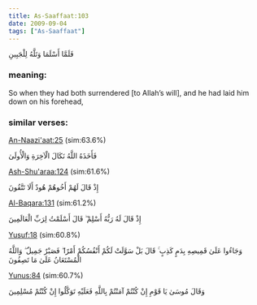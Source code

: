 ```yaml
---
title: As-Saaffaat:103
date: 2009-09-04
tags: ["As-Saaffaat"]
---
```

فَلَمَّا أَسْلَمَا وَتَلَّهُ لِلْجَبِينِ
### meaning: 
So when they had both surrendered [to Allah’s will], and he had laid him down on his forehead,
### similar verses: 

[An-Naazi'aat:25](/79/25) (sim:63.6%)

فَأَخَذَهُ اللَّهُ نَكَالَ الْآخِرَةِ وَالْأُولَىٰ

[Ash-Shu'araa:124](/26/124) (sim:61.6%)

إِذْ قَالَ لَهُمْ أَخُوهُمْ هُودٌ أَلَا تَتَّقُونَ

[Al-Baqara:131](/2/131) (sim:61.2%)

إِذْ قَالَ لَهُ رَبُّهُ أَسْلِمْ ۖ قَالَ أَسْلَمْتُ لِرَبِّ الْعَالَمِينَ

[Yusuf:18](/12/18) (sim:60.8%)

وَجَاءُوا عَلَىٰ قَمِيصِهِ بِدَمٍ كَذِبٍ ۚ قَالَ بَلْ سَوَّلَتْ لَكُمْ أَنْفُسُكُمْ أَمْرًا ۖ فَصَبْرٌ جَمِيلٌ ۖ وَاللَّهُ الْمُسْتَعَانُ عَلَىٰ مَا تَصِفُونَ

[Yunus:84](/10/84) (sim:60.7%)

وَقَالَ مُوسَىٰ يَا قَوْمِ إِنْ كُنْتُمْ آمَنْتُمْ بِاللَّهِ فَعَلَيْهِ تَوَكَّلُوا إِنْ كُنْتُمْ مُسْلِمِينَ
